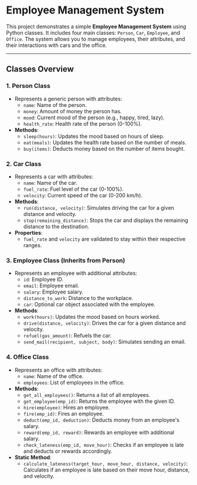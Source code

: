 # Employee Management System

This project demonstrates a simple **Employee Management System** using Python classes. It includes four main classes: `Person`, `Car`, `Employee`, and `Office`. The system allows you to manage employees, their attributes, and their interactions with cars and the office.

---

## Classes Overview

### 1. **Person Class**
   - Represents a generic person with attributes:
     - `name`: Name of the person.
     - `money`: Amount of money the person has.
     - `mood`: Current mood of the person (e.g., happy, tired, lazy).
     - `health_rate`: Health rate of the person (0-100%).
   - **Methods**:
     - `sleep(hours)`: Updates the mood based on hours of sleep.
     - `eat(meals)`: Updates the health rate based on the number of meals.
     - `buy(items)`: Deducts money based on the number of items bought.

### 2. **Car Class**
   - Represents a car with attributes:
     - `name`: Name of the car.
     - `fuel_rate`: Fuel level of the car (0-100%).
     - `velocity`: Current speed of the car (0-200 km/h).
   - **Methods**:
     - `run(distance, velocity)`: Simulates driving the car for a given distance and velocity.
     - `stop(remaining_distance)`: Stops the car and displays the remaining distance to the destination.
   - **Properties**:
     - `fuel_rate` and `velocity` are validated to stay within their respective ranges.

### 3. **Employee Class (Inherits from Person)**
   - Represents an employee with additional attributes:
     - `id`: Employee ID.
     - `email`: Employee email.
     - `salary`: Employee salary.
     - `distance_to_work`: Distance to the workplace.
     - `car`: Optional car object associated with the employee.
   - **Methods**:
     - `work(hours)`: Updates the mood based on hours worked.
     - `drive(distance, velocity)`: Drives the car for a given distance and velocity.
     - `refuel(gas_amount)`: Refuels the car.
     - `send_mail(recipient, subject, body)`: Simulates sending an email.

### 4. **Office Class**
   - Represents an office with attributes:
     - `name`: Name of the office.
     - `employees`: List of employees in the office.
   - **Methods**:
     - `get_all_employees()`: Returns a list of all employees.
     - `get_employee(emp_id)`: Returns the employee with the given ID.
     - `hire(employee)`: Hires an employee.
     - `fire(emp_id)`: Fires an employee.
     - `deduct(emp_id, deduction)`: Deducts money from an employee's salary.
     - `reward(emp_id, reward)`: Rewards an employee with additional salary.
     - `check_lateness(emp_id, move_hour)`: Checks if an employee is late and deducts or rewards accordingly.
   - **Static Method**:
     - `calculate_lateness(target_hour, move_hour, distance, velocity)`: Calculates if an employee is late based on their move hour, distance, and velocity.

